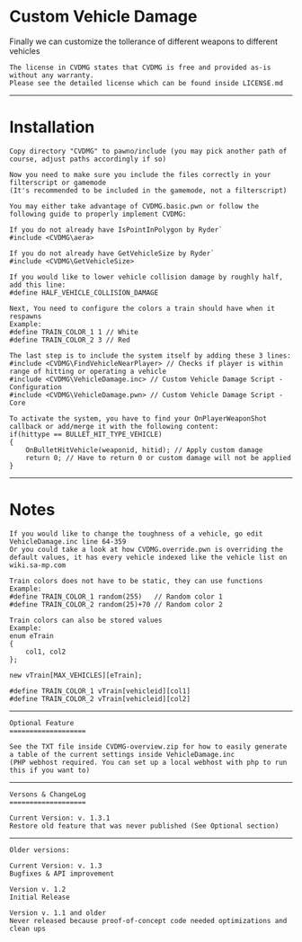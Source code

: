 Custom Vehicle Damage
=====================

Finally we can customize the tollerance of different weapons to different vehicles

    The license in CVDMG states that CVDMG is free and provided as-is without any warranty.
	Please see the detailed license which can be found inside LICENSE.md

----

Installation
=====================

    Copy directory "CVDMG" to pawno/include (you may pick another path of course, adjust paths accordingly if so)

    Now you need to make sure you include the files correctly in your filterscript or gamemode
    (It's recommended to be included in the gamemode, not a filterscript)
    
    You may either take advantage of CVDMG.basic.pwn or follow the following guide to properly implement CVDMG:

    If you do not already have IsPointInPolygon by Ryder`
    #include <CVDMG\aera>
   
    If you do not already have GetVehicleSize by Ryder`
    #include <CVDMG\GetVehicleSize>
    
    If you would like to lower vehicle collision damage by roughly half, add this line:
    #define HALF_VEHICLE_COLLISION_DAMAGE
    
    Next, You need to configure the colors a train should have when it respawns
    Example:
    #define TRAIN_COLOR_1 1 // White
    #define TRAIN_COLOR_2 3 // Red

    The last step is to include the system itself by adding these 3 lines:
    #include <CVDMG\FindVehicleNearPlayer> // Checks if player is within range of hitting or operating a vehicle
    #include <CVDMG\VehicleDamage.inc> // Custom Vehicle Damage Script - Configuration
    #include <CVDMG\VehicleDamage.pwn> // Custom Vehicle Damage Script - Core

    To activate the system, you have to find your OnPlayerWeaponShot callback or add/merge it with the following content:
    if(hittype == BULLET_HIT_TYPE_VEHICLE)
    {
        OnBulletHitVehicle(weaponid, hitid); // Apply custom damage
    	return 0; // Have to return 0 or custom damage will not be applied
    }
----

Notes
=====================
    If you would like to change the toughness of a vehicle, go edit VehicleDamage.inc line 64-359
    Or you could take a look at how CVDMG.override.pwn is overriding the default values, it has every vehicle indexed like the vehicle list on wiki.sa-mp.com

    Train colors does not have to be static, they can use functions
    Example:
    #define TRAIN_COLOR_1 random(255)   // Random color 1
    #define TRAIN_COLOR_2 random(25)+70 // Random color 2

    Train colors can also be stored values
    Example:
    enum eTrain
    {
        col1, col2
    };

    new vTrain[MAX_VEHICLES][eTrain];

    #define TRAIN_COLOR_1 vTrain[vehicleid][col1]
    #define TRAIN_COLOR_2 vTrain[vehicleid][col2]

----

	Optional Feature
	===================
	
	See the TXT file inside CVDMG-overview.zip for how to easily generate a table of the current settings inside VehicleDamage.inc
	(PHP webhost required. You can set up a local webhost with php to run this if you want to)

----

	Versons & ChangeLog
	===================

	Current Version: v. 1.3.1
    Restore old feature that was never published (See Optional section)

----

	Older versions:

	Current Version: v. 1.3
    Bugfixes & API improvement

	Version v. 1.2
    Initial Release

	Version v. 1.1 and older
    Never released because proof-of-concept code needed optimizations and clean ups
